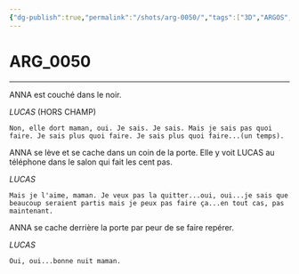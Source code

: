 ```yaml
---
{"dg-publish":true,"permalink":"/shots/arg-0050/","tags":["3D","ARGOS","Shots"],"created":"2024-12-19","updated":"2025-01-15"}
---
```



# ARG_0050
---
ANNA est couché dans le noir.

*LUCAS* (HORS CHAMP)
```
Non, elle dort maman, oui. Je sais. Je sais. Mais je sais pas quoi faire. Je sais plus quoi faire. Je sais plus quoi faire...(un temps).
```
ANNA se lève et se cache dans un coin de la porte. Elle y voit LUCAS au téléphone dans le salon qui fait les cent pas.

*LUCAS* 
```
Mais je l'aime, maman. Je veux pas la quitter...oui, oui...je sais que beaucoup seraient partis mais je peux pas faire ça...en tout cas, pas maintenant.
```
ANNA se cache derrière la porte par peur de se faire repérer.

*LUCAS*
```
Oui, oui...bonne nuit maman.
```

